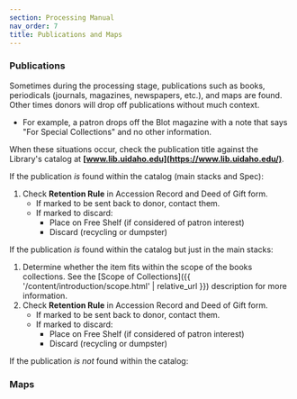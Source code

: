 ```yaml
---
section: Processing Manual
nav_order: 7
title: Publications and Maps
---
```


### Publications

Sometimes during the processing stage, publications such as books, periodicals (journals, magazines, newspapers, etc.), and maps are found. Other times donors will drop off publications without much context. 
- For example, a patron drops off the Blot magazine with a note that says "For Special Collections" and no other information.

When these situations occur, check the publication title against the Library's catalog at **[www.lib.uidaho.edu](https://www.lib.uidaho.edu/)**. 

If the publication *is* found within the catalog (main stacks and Spec):
1. Check **Retention Rule** in Accession Record and Deed of Gift form.
    - If marked to be sent back to donor, contact them.
    - If marked to discard:
        - Place on Free Shelf (if considered of patron interest)
        - Discard (recycling or dumpster)

If the publication *is* found within the catalog but just in the main stacks:
1. Determine whether the item fits within the scope of the books collections. See the [Scope of Collections]({{ '/content/introduction/scope.html' | relative_url }}) description for more information. 
2. Check **Retention Rule** in Accession Record and Deed of Gift form.
    - If marked to be sent back to donor, contact them.
    - If marked to discard:
        - Place on Free Shelf (if considered of patron interest)
        - Discard (recycling or dumpster)

If the publication *is not* found within the catalog:

### Maps
